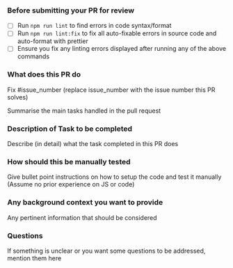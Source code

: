 ### Before submitting your PR for review

- [ ] Run `npm run lint` to find errors in code syntax/format
- [ ] Run `npm run lint:fix` to fix all auto-fixable errors in source code and auto-format with prettier
- [ ] Ensure you fix any linting errors displayed after running any of the above commands

### What does this PR do

Fix #issue_number (replace issue_number with the issue number this PR solves)

Summarise the main tasks handled in the pull request

### Description of Task to be completed

Describe (in detail) what the task completed in this PR does

### How should this be manually tested

Give bullet point instructions on how to setup the code and test it manually (Assume no prior experience on JS or code)

### Any background context you want to provide

Any pertinent information that should be considered

### Questions

If something is unclear or you want some questions to be addressed, mention them here
